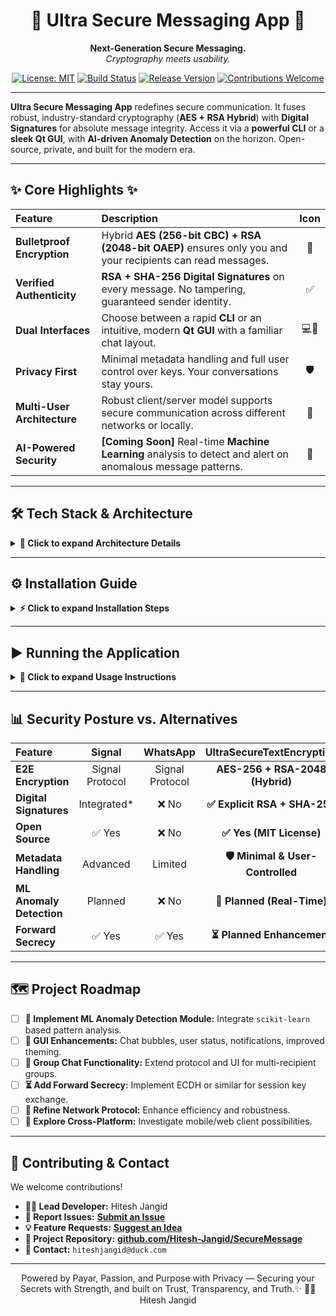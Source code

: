 <div align="center">

# 💎 Ultra Secure Messaging App 💎

**Next-Generation Secure Messaging.** <br/>
_Cryptography meets usability._

[![License: MIT](https://img.shields.io/badge/License-MIT-blue)](https://opensource.org/licenses/MIT)
[![Build Status](https://img.shields.io/badge/Build-Passing-green)](https://github.com/Hitesh-Jangid/SecureMessage) [![Release Version](https://img.shields.io/badge/Version-1.0.0-blueviolet)](https://github.com/Hitesh-Jangid/SecureMessage/releases) [![Contributions Welcome](https://img.shields.io/badge/Contributions-Welcome-brightgreen)](https://github.com/Hitesh-Jangid/SecureMessage/blob/main/CONTRIBUTING.md) </div>

---

**Ultra Secure Messaging App** redefines secure communication. It fuses robust, industry-standard cryptography (**AES + RSA Hybrid**) with **Digital Signatures** for absolute message integrity. Access it via a **powerful CLI** or a **sleek Qt GUI**, with **AI-driven Anomaly Detection** on the horizon. Open-source, private, and built for the modern era.

---

## ✨ Core Highlights ✨

| Feature                       | Description                                                                                              | Icon |
| :---------------------------- | :------------------------------------------------------------------------------------------------------- | :--: |
| **Bulletproof Encryption** | Hybrid **AES (256-bit CBC) + RSA (2048-bit OAEP)** ensures only you and your recipients can read messages. | 🔑   |
| **Verified Authenticity** | **RSA + SHA-256 Digital Signatures** on every message. No tampering, guaranteed sender identity.          | ✅   |
| **Dual Interfaces** | Choose between a rapid **CLI** or an intuitive, modern **Qt GUI** with a familiar chat layout.           | 💻🎨  |
| **Privacy First** | Minimal metadata handling and full user control over keys. Your conversations stay yours.                  | 🛡️   |
| **Multi-User Architecture** | Robust client/server model supports secure communication across different networks or locally.            | 👥   |
| **AI-Powered Security** | **[Coming Soon]** Real-time **Machine Learning** analysis to detect and alert on anomalous message patterns. | 🧠   |

---

## 🛠️ Tech Stack & Architecture

<details>
<summary><strong>🔩 Click to expand Architecture Details</strong></summary>

### Cryptography Core
* **Hybrid Encryption:** `AES-256-CBC` for content, `RSA-2048 (OAEP padding)` for AES key wrapping.
* **Digital Signatures:** `RSA-2048` with `SHA-256` hashing.
* **Key Management:** User-specific RSA keypairs (`.pem` files).
* **Secure Packet Format:** Hex-encoded serialized data: `(sender, recipients, [encrypted_AES_keys], iv, encrypted_payload, signature)`.

### Networking Layer
* **Server (`ServerApp`):** TCP listener, manages user registration (username + public key), routes encrypted packets.
* **Clients (`ClientApp`, `GUIApp`):** TCP connection to server, registration, sending/receiving secure packets via a shared networking module.

### User Interfaces
* **CLI (`ClientApp`):** Text-based interaction for sending/receiving messages.
* **GUI (`GUIApp`):** Qt5-based desktop application. Features multi-window chat, user prompts for setup, dedicated chat views per user (messages only appear for sender/recipient).

### Machine Learning Module (Future)
* **Anomaly Detection:** Planned Python module using `scikit-learn`/`joblib`. Analyzes decrypted message characteristics (size, frequency, content patterns) post-decryption.
* **Real-time Alerts:** Integrated to flag suspicious activity directly to the user.

`[Optional: Link to Detailed Architecture Document or Diagram]`

</details>

---

## ⚙️ Installation Guide

<details>
<summary><strong>⚡ Click to expand Installation Steps</strong></summary>

### >> Prerequisites

* **OS:** Linux (Tested primarily on Fedora, adaptable to other distros).
* **Compiler:** `g++` (supporting C++11 or later).
* **Build Tool:** `make`.
* **Libraries:**
    * OpenSSL: `libssl-dev`, `libcrypto-dev` (Debian/Ubuntu) or `openssl-devel` (Fedora/CentOS).
    * Qt5: `qt5-default`, `qtbase5-dev` (Debian/Ubuntu) or `qt5-qtbase-devel` (Fedora/CentOS). Adjust package names based on your distro.
* **ML (Future):** Python 3.x, `pip`, `scikit-learn`, `joblib`.

### >> Build Process

1.  **Clone Repository:**
    ```bash
    git clone [https://github.com/yourusername/UltraSecureTextEncryption.git](https://github.com/Hitesh-Jangid/SecureMessage.git) 
    ```
2.  **Compile:**
    ```bash
    # Navigate to the source code directory
        make clean && make
    ```
    *This generates executables: `ServerApp`, `ClientApp`, `GUIApp` in the build directory.*

</details>

---

## ▶️ Running the Application

<details>
<summary><strong>🚀 Click to expand Usage Instructions</strong></summary>

1.  **Start the Server:**
    * Open a terminal.
    * Navigate to the directory with the `ServerApp` executable.
    * Run: `./ServerApp`
    * Enter a desired port number (e.g., `4444`) when prompted. Keep this terminal open.

2.  **Run CLI Clients:**
    * Open a *new* terminal for each client.
    * Navigate to the directory with the `ClientApp` executable.
    * Run: `./ClientApp`
    * Follow prompts for: Server IP (e.g., `127.0.0.1`), Server Port (`4444`), Unique Username.
    * Use the interactive menu to send/receive messages.

3.  **Run the GUI Client:**
    * Open a terminal (or use your desktop environment's launcher).
    * Navigate to the directory with the `GUIApp` executable.
    * Run: `./GUIApp`
    * A setup dialog will appear. Enter:
        * Number of Users (minimum 2).
        * Server IP and Port.
        * Usernames for each chat window.
    * Chat windows will open. Messages sent from one user appear only in their window and the recipient's window.

</details>

---

## 📊 Security Posture vs. Alternatives

| Feature                    | Signal          | WhatsApp        | **UltraSecureTextEncryption** |
| :------------------------- | :-------------: | :-------------: | :-------------------------------------: |
| **E2E Encryption** | Signal Protocol | Signal Protocol | **AES-256 + RSA-2048 (Hybrid)** |
| **Digital Signatures** | Integrated\* | ❌ No           | **✅ Explicit RSA + SHA-256** |
| **Open Source** | ✅ Yes          | ❌ No           | **✅ Yes (MIT License)** |
| **Metadata Handling** | Advanced        | Limited         | **🛡️ Minimal & User-Controlled** |
| **ML Anomaly Detection** | Planned         | ❌ No           | **🧠 Planned (Real-Time)** |
| **Forward Secrecy** | ✅ Yes          | ✅ Yes          | **⏳ Planned Enhancement** |

---

## 🗺️ Project Roadmap

* [ ] **🧠 Implement ML Anomaly Detection Module:** Integrate `scikit-learn` based pattern analysis.
* [ ] **🎨 GUI Enhancements:** Chat bubbles, user status, notifications, improved theming.
* [ ] **🤝 Group Chat Functionality:** Extend protocol and UI for multi-recipient groups.
* [ ] **⏳ Add Forward Secrecy:** Implement ECDH or similar for session key exchange.
* [ ] **🔗 Refine Network Protocol:** Enhance efficiency and robustness.
* [ ] **📱 Explore Cross-Platform:** Investigate mobile/web client possibilities.

---

## 🤝 Contributing & Contact

We welcome contributions!
* **🧑‍💻 Lead Developer:** Hitesh Jangid
* **🐛 Report Issues:** **[Submit an Issue](https://github.com/Hitesh-Jangid/SecureMessage/issues)** 
* **💡 Feature Requests:** **[Suggest an Idea](https://github.com/Hitesh-Jangid/SecureMessage/issues)** 
* **🐙 Project Repository:** **[github.com/Hitesh-Jangid/SecureMessage](https://github.com/Hitesh-Jangid/SecureMessage)** 
* **📧 Contact:** `hiteshjangid@duck.com`

<div align="center">

---

Powered by Payar, Passion, and Purpose with Privacy — Securing your Secrets with Strength, and built on Trust, Transparency, and Truth.✨
**🧑‍💻** Hitesh Jangid

</div>
